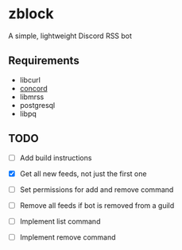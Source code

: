 # zblock
A simple, lightweight Discord RSS bot

## Requirements
- libcurl
- [concord](https://github.com/Cogmasters/concord/)
- libmrss
- postgresql
- libpq

## TODO
- [ ] Add build instructions
- [x] Get all new feeds, not just the first one
- [ ] Set permissions for add and remove command
- [ ] Remove all feeds if bot is removed from a guild
- [ ] Implement list command
- [ ] Implement remove command


